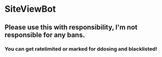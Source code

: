 # SiteViewBot
## Please use this with responsibility, I'm not responsible for any bans.
### You can get ratelimited or marked for ddosing and blacklisted!
